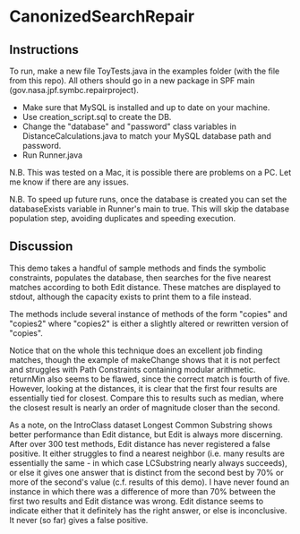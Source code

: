
# CanonizedSearchRepair

## Instructions
To run, make a new file ToyTests.java in the examples folder (with the file from this repo).  All others should go in a new package in SPF main (gov.nasa.jpf.symbc.repairproject).

- Make sure that MySQL is installed and up to date on your machine.
- Use creation_script.sql to create the DB.
- Change the "database" and "password" class variables in DistanceCalculations.java to match your MySQL database path and password.
- Run Runner.java

N.B. This was tested on a Mac, it is possible there are problems on a PC.  Let me know if there are any issues.

N.B. To speed up future runs, once the database is created you can set the databaseExists variable in Runner's main to true.  This will skip the database population step, avoiding duplicates and speeding execution.

## Discussion
This demo takes a handful of sample methods and finds the symbolic constraints, populates the database, then searches for the five nearest matches according to both Edit distance.  These matches are displayed to stdout, although the capacity exists to print them to a file instead.

The methods include several instance of methods of the form "copies" and "copies2" where "copies2" is either a slightly altered or rewritten version of "copies".  

Notice that on the whole this technique does an excellent job finding matches, though the example of makeChange shows that it is not perfect and struggles with Path Constraints containing modular arithmetic.  returnMin also seems to be flawed, since the correct match is fourth of five.  However, looking at the distances, it is clear that the first four results are essentially tied for closest.  Compare this to results such as median, where the closest result is nearly an order of magnitude closer than the second.

As a note, on the IntroClass dataset Longest Common Substring shows better performance than Edit distance, but Edit is always more discerning.  After over 300 test methods, Edit distance has never registered a false positive.  It either struggles to find a nearest neighbor (i.e. many results are essentially the same - in which case LCSubstring nearly always succeeds), or else it gives one answer that is distinct from the second best by 70% or more of the second's value (c.f. results of this demo).  I have never found an instance in which there was a difference of more than 70% between the first two results and Edit distance was wrong.  Edit distance seems to indicate either that it definitely has the right answer, or else is inconclusive.  It never (so far) gives a false positive.

